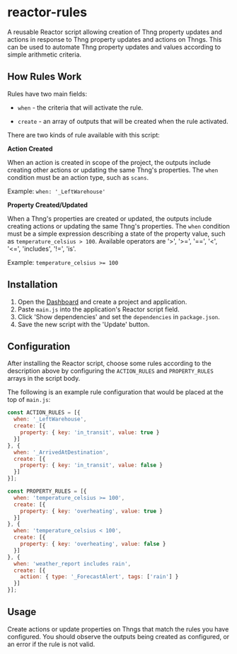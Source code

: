 # reactor-rules

A reusable Reactor script allowing creation of Thng property updates and actions
in response to Thng property updates and actions on Thngs. This can be used to
automate Thng property updates and values according to simple arithmetic
criteria.


## How Rules Work

Rules have two main fields:

* `when` - the criteria that will activate the rule.

* `create` - an array of outputs that will be created when the rule activated.

There are two kinds of rule available with this script:

**Action Created**

When an action is created in scope of the project, the outputs include creating
other actions or updating the same Thng's properties. The `when` condition must
be an action type, such as `scans`.

Example: `when: '_LeftWarehouse'`

**Property Created/Updated**

When a Thng's properties are created or updated, the outputs include creating
actions or updating the same Thng's properties. The `when` condition must be a
simple expression describing a state of the property value, such as
`temperature_celsius > 100`. Available operators are '>', '>=', '==', '<', '<=',
'includes', '!=', 'is'.

Example: `temperature_celsius >= 100`


## Installation

1. Open the [Dashboard](https://dashboard.evrythng.com) and create a project and
   application.
2. Paste `main.js` into the application's Reactor script field.
3. Click 'Show dependencies' and set the `dependencies` in `package.json`.
5. Save the new script with the 'Update' button.


## Configuration

After installing the Reactor script, choose some rules according to the
description above by configuring the `ACTION_RULES` and `PROPERTY_RULES` arrays
in the script body.

The following is an example rule configuration that would be placed at the top
of `main.js`:

```js
const ACTION_RULES = [{
  when: '_LeftWarehouse',
  create: [{
    property: { key: 'in_transit', value: true }
  }]
}, {
  when: '_ArrivedAtDestination',
  create: [{
    property: { key: 'in_transit', value: false }
  }]
}];

const PROPERTY_RULES = [{
  when: 'temperature_celsius >= 100',
  create: [{
    property: { key: 'overheating', value: true }
  }]
}, {
  when: 'temperature_celsius < 100',
  create: [{
    property: { key: 'overheating', value: false }
  }]
}, {
  when: 'weather_report includes rain',
  create: [{
    action: { type: '_ForecastAlert', tags: ['rain'] }
  }]
}];
```


## Usage

Create actions or update properties on Thngs that match the rules you have
configured. You should observe the outputs being created as configured, or an
error if the rule is not valid.
